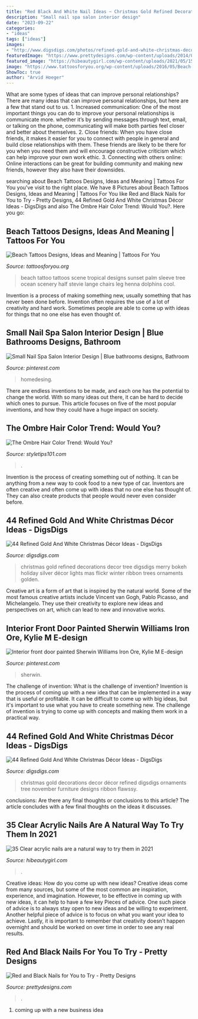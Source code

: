 ```yaml
---
title: "Red Black And White Nail Ideas ~ Christmas Gold Refined Decorations Decor Tree Digsdigs Merry Bokeh Holiday Silver Décor Lights Mas Flickr Winter Ribbon Trees Ornaments Golden"
description: "Small nail spa salon interior design"
date: "2023-09-22"
categories:
- "ideas"
tags: ["ideas"]
images:
- "http://www.digsdigs.com/photos/refined-gold-and-white-christmas-decor-ideas-36.jpg"
featuredImage: "https://www.prettydesigns.com/wp-content/uploads/2014/06/Swirl-Nails.jpg"
featured_image: "https://hibeautygirl.com/wp-content/uploads/2021/05/15-3.jpg"
image: "https://www.tattoosforyou.org/wp-content/uploads/2016/05/Beach-Tattoo.jpg"
ShowToc: true
author: "Arvid Hoeger"
---
```



What are some types of ideas that can improve personal relationships?
There are many ideas that can improve personal relationships, but here are a few that stand out to us. 1. Increased communication: One of the most important things you can do to improve your personal relationships is communicate more. whether it’s by sending messages through text, email, or talking on the phone, communicating will make both parties feel closer and better about themselves. 2. Close friends: When you have close friends, it makes it easier for you to connect with people in general and build close relationships with them. These friends are likely to be there for you when you need them and will encourage constructive criticism which can help improve your own work ethic. 3. Connecting with others online: Online interactions can be great for building community and making new friends, however they also have their downsides.

	

		
searching about Beach Tattoos Designs, Ideas and Meaning | Tattoos For You you've visit to the right place. We have 8 Pictures about Beach Tattoos Designs, Ideas and Meaning | Tattoos For You like Red and Black Nails for You to Try - Pretty Designs, 44 Refined Gold And White Christmas Décor Ideas - DigsDigs and also The Ombre Hair Color Trend: Would You?. Here you go:
		
    
## Beach Tattoos Designs, Ideas And Meaning | Tattoos For You

<img loading=lazy src="https://www.tattoosforyou.org/wp-content/uploads/2016/05/Beach-Tattoo.jpg" onerror="this.onerror=null;this.src='https://tse2.mm.bing.net/th?id=OIP.s7TC-xppPvAe54Dv2gd_mgHaMr&amp;pid=15.1';" alt="Beach Tattoos Designs, Ideas and Meaning | Tattoos For You">

_Source: tattoosforyou.org_

>beach tattoo tattoos scene tropical designs sunset palm sleeve tree ocean scenery half stevie lange chairs leg henna dolphins cool. 

	

Invention is a process of making something new, usually something that has never been done before. Invention often requires the use of a lot of creativity and hard work. Sometimes people are able to come up with ideas for things that no one else has even thought of.

    
## Small Nail Spa Salon Interior Design | Blue Bathrooms Designs, Bathroom

<img loading=lazy src="https://i.pinimg.com/736x/6d/93/59/6d9359ea48d72a3bb7024e65243ef774.jpg" onerror="this.onerror=null;this.src='https://tse3.mm.bing.net/th?id=OIP.q3hxxub8NfuaJT3H12I7kAHaLH&amp;pid=15.1';" alt="Small Nail Spa Salon Interior Design | Blue bathrooms designs, Bathroom">

_Source: pinterest.com_

>homedesing. 

	

There are endless inventions to be made, and each one has the potential to change the world. With so many ideas out there, it can be hard to decide which ones to pursue. This article focuses on five of the most popular inventions, and how they could have a huge impact on society.

    
## The Ombre Hair Color Trend: Would You?

<img loading=lazy src="https://styletips101.com/wp-content/uploads/2012/09/Pink-Ombre-Hair.jpg" onerror="this.onerror=null;this.src='https://tse4.mm.bing.net/th?id=OIP.MEyHKb0Dk_lOhWfNEbJtnQAAAA&amp;pid=15.1';" alt="The Ombre Hair Color Trend: Would You?">

_Source: styletips101.com_

>. 

	

Invention is the process of creating something out of nothing. It can be anything from a new way to cook food to a new type of car. Inventors are often creative and often come up with ideas that no one else has thought of. They can also create products that people would never even consider before.

    
## 44 Refined Gold And White Christmas Décor Ideas - DigsDigs

<img loading=lazy src="http://www.digsdigs.com/photos/refined-gold-and-white-christmas-decor-ideas-27.jpg" onerror="this.onerror=null;this.src='https://tse1.mm.bing.net/th?id=OIP.V3HFD3fpIZ4RZJ34A1qHGwAAAA&amp;pid=15.1';" alt="44 Refined Gold And White Christmas Décor Ideas - DigsDigs">

_Source: digsdigs.com_

>christmas gold refined decorations decor tree digsdigs merry bokeh holiday silver décor lights mas flickr winter ribbon trees ornaments golden. 

	

Creative art is a form of art that is inspired by the natural world. Some of the most famous creative artists include Vincent van Gogh, Pablo Picasso, and Michelangelo. They use their creativity to explore new ideas and perspectives on art, which can lead to new and innovative works.

    
## Interior Front Door Painted Sherwin Williams Iron Ore, Kylie M E-design

<img loading=lazy src="https://i.pinimg.com/736x/41/51/cc/4151ccdd819d0e291872946eba1646fe.jpg" onerror="this.onerror=null;this.src='https://tse4.mm.bing.net/th?id=OIP.0PWcRd2yHR6vHhRrrLgncgHaKO&amp;pid=15.1';" alt="Interior front door painted Sherwin Williams Iron Ore, Kylie M E-design">

_Source: pinterest.com_

>sherwin. 

	

The challenge of invention: What is the challenge of invention?
Invention is the process of coming up with a new idea that can be implemented in a way that is useful or profitable. It can be difficult to come up with big ideas, but it's important to use what you have to create something new. The challenge of invention is trying to come up with concepts and making them work in a practical way.

    
## 44 Refined Gold And White Christmas Décor Ideas - DigsDigs

<img loading=lazy src="http://www.digsdigs.com/photos/refined-gold-and-white-christmas-decor-ideas-36.jpg" onerror="this.onerror=null;this.src='https://tse2.mm.bing.net/th?id=OIP.pzcCBzRaqP5aKndplNsqQQAAAA&amp;pid=15.1';" alt="44 Refined Gold And White Christmas Décor Ideas - DigsDigs">

_Source: digsdigs.com_

>christmas gold decorations decor décor refined digsdigs ornaments tree november furniture designs ribbon flawssy. 

	

conclusions: Are there any final thoughts or conclusions to this article?
The article concludes with a few final thoughts on the ideas it discusses.

    
## 35 Clear Acrylic Nails Are A Natural Way To Try Them In 2021

<img loading=lazy src="https://hibeautygirl.com/wp-content/uploads/2021/05/15-3.jpg" onerror="this.onerror=null;this.src='https://tse2.mm.bing.net/th?id=OIP.UjkaUYG_yyKyspdzmkOTSwHaLH&amp;pid=15.1';" alt="35 Clear acrylic nails are a natural way to try them in 2021">

_Source: hibeautygirl.com_

>. 

	

Creative ideas: How do you come up with new ideas?
Creative ideas come from many sources, but some of the most common are inspiration, experience, and imagination. However, to be effective in coming up with new ideas, it can help to have a few key Pieces of advice. One such piece of advice is to always stay open to new ideas and be willing to experiment. Another helpful piece of advice is to focus on what you want your idea to achieve. Lastly, it is important to remember that creativity doesn’t happen overnight and should be worked on over time in order to see any real results.

    
## Red And Black Nails For You To Try - Pretty Designs

<img loading=lazy src="https://www.prettydesigns.com/wp-content/uploads/2014/06/Swirl-Nails.jpg" onerror="this.onerror=null;this.src='https://tse1.mm.bing.net/th?id=OIP.c8Z4flkntvah3tL2CG4kEwHaKQ&amp;pid=15.1';" alt="Red and Black Nails for You to Try - Pretty Designs">

_Source: prettydesigns.com_

>. 

	

1. coming up with a new business idea 

